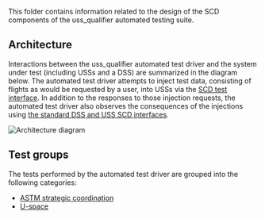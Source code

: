 This folder contains information related to the design of the SCD components of
the uss_qualifier automated testing suite.

## Architecture

Interactions between the uss_qualifier automated test driver and the system
under test (including USSs and a DSS) are summarized in the diagram below.  The
automated test driver attempts to inject test data, consisting of flights as
would be requested by a user, into USSs via the
[SCD test interface](../scd.yaml).  In addition to the responses to those
injection requests, the automated test driver also observes the consequences of
the injections using
[the standard DSS and USS SCD interfaces](../../../astm-utm/Protocol).

![Architecture diagram](strategic_coordination_architecture.png)

## Test groups

The tests performed by the automated test driver are grouped into the following
categories:

* [ASTM strategic coordination](astm-strategic-coordination)
* [U-space](u-space)
